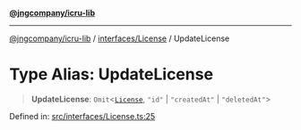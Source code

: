 [**@jngcompany/icru-lib**](../../../README.md)

***

[@jngcompany/icru-lib](../../../README.md) / [interfaces/License](../README.md) / UpdateLicense

# Type Alias: UpdateLicense

> **UpdateLicense**: `Omit`\<[`License`](../interfaces/License.md), `"id"` \| `"createdAt"` \| `"deletedAt"`\>

Defined in: [src/interfaces/License.ts:25](https://github.com/jngcompany/icru-lib/blob/d3a4d9c24074b22f396121b6f6d7c5106c66ae75/src/interfaces/License.ts#L25)
